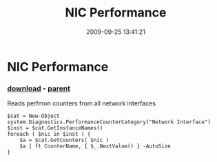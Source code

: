 ﻿---
pid:            1346
poster:         xcudcom
title:          NIC Performance
date:           2009-09-25 13:41:21
format:         posh
parent:         1345
parent:         1345

---

# NIC Performance

### [download](1346.ps1) - [parent](1345.md)

Reads perfmon counters from all network interfaces

```posh
$cat = New-Object system.Diagnostics.PerformanceCounterCategory("Network Interface")
$inst = $cat.GetInstanceNames()
foreach ( $nic in $inst ) {
	$a = $cat.GetCounters( $nic )
	$a | ft CounterName, { $_.NextValue() } -AutoSize
}
```
